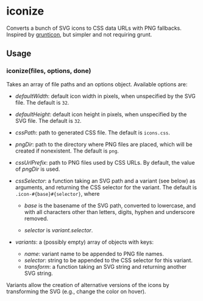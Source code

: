 # iconize

Converts a bunch of SVG icons to CSS data URLs with PNG fallbacks. Inspired by [grunticon](https://github.com/filamentgroup/grunticon), but simpler and not requiring grunt.

## Usage

### iconize(files, options, done)

Takes an array of file paths and an options object. Available options are:

  * *defaultWidth*: default icon width in pixels, when unspecified by the SVG file. The default is `32`.

  * *defaultHeight*: default icon height in pixels, when unspecified by the SVG file. The default is `32`.

  * *cssPath*: path to generated CSS file. The default is `icons.css`.

  * *pngDir*: path to the directory where PNG files are placed, which will be created if nonexistent. The default is `png`.

  * *cssUrlPrefix*: path to PNG files used by CSS URLs. By default, the value of *pngDir* is used.

  * *cssSelector*: a function taking an SVG path and a variant (see below) as arguments, and returning the CSS selector for the variant. The default is `.icon-#{base}#{selector}`, where

    * *base* is the basename of the SVG path, converted to lowercase, and with all characters other than letters, digits, hyphen and underscore removed.

    * *selector* is *variant.selector*.

  * *variants*: a (possibly empty) array of objects with keys:
    * *name*: variant name to be appended to PNG file names.
    * *selector*: string to be appended to the CSS selector for this variant.
    * *transform*: a function taking an SVG string and returning another SVG string.

Variants allow the creation of alternative versions of the icons by transforming the SVG (e.g., change the color on hover).
